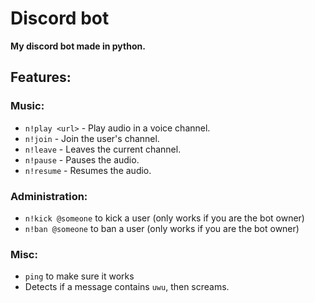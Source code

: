 # Discord bot
**My discord bot made in python.**
## Features:
### Music:
* `n!play <url>` - Play audio in a voice channel.
* `n!join` - Join the user's channel.
* `n!leave` - Leaves the current channel.
* `n!pause` - Pauses the audio.
* `n!resume` - Resumes the audio.
### Administration:
* `n!kick @someone` to kick a user (only works if you are the bot owner)
* `n!ban @someone` to ban a user (only works if you are the bot owner)
### Misc:
* `ping` to make sure it works
* Detects if a message contains `uwu`, then screams.
